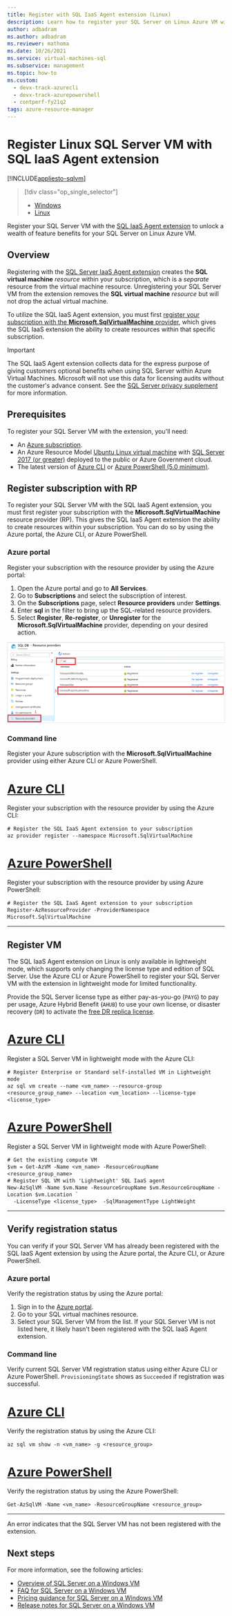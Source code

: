 ```yaml
---
title: Register with SQL IaaS Agent extension (Linux)
description: Learn how to register your SQL Server on Linux Azure VM with the SQL IaaS Agent extension to enable Azure features, as well as for compliance, and improved manageability.
author: adbadram
ms.author: adbadram
ms.reviewer: mathoma
ms.date: 10/26/2021
ms.service: virtual-machines-sql
ms.subservice: management
ms.topic: how-to
ms.custom:
  - devx-track-azurecli
  - devx-track-azurepowershell
  - contperf-fy21q2
tags: azure-resource-manager
---
```

# Register Linux SQL Server VM with SQL IaaS Agent extension 
[!INCLUDE[appliesto-sqlvm](../../includes/appliesto-sqlvm.md)]

> [!div class="op_single_selector"]
> * [Windows](../windows/sql-agent-extension-manually-register-single-vm.md)
> * [Linux](sql-iaas-agent-extension-register-vm-linux.md)


Register your SQL Server VM with the [SQL IaaS Agent extension](sql-server-iaas-agent-extension-linux.md) to unlock a wealth of feature benefits for your SQL Server on Linux Azure VM.

## Overview

Registering with the [SQL Server IaaS Agent extension](sql-server-iaas-agent-extension-linux.md) creates the **SQL virtual machine** _resource_ within your subscription, which is a _separate_ resource from the virtual machine resource. Unregistering your SQL Server VM from the extension removes the **SQL virtual machine** _resource_ but will not drop the actual virtual machine.

To utilize the SQL IaaS Agent extension, you must first [register your subscription with the **Microsoft.SqlVirtualMachine** provider](#register-subscription-with-rp), which gives the SQL IaaS extension the ability to create resources within that specific subscription.

> [!IMPORTANT]
> The SQL IaaS Agent extension collects data for the express purpose of giving customers optional benefits when using SQL Server within Azure Virtual Machines. Microsoft will not use this data for licensing audits without the customer's advance consent. See the [SQL Server privacy supplement](/sql/sql-server/sql-server-privacy#non-personal-data) for more information.

## Prerequisites

To register your SQL Server VM with the extension, you'll need:

- An [Azure subscription](https://azure.microsoft.com/free/).
- An Azure Resource Model [Ubuntu Linux virtual machine](/azure/virtual-machines/linux/quick-create-portal) with [SQL Server 2017 (or greater)](https://www.microsoft.com/sql-server/sql-server-downloads) deployed to the public or Azure Government cloud.
- The latest version of [Azure CLI](/cli/azure/install-azure-cli) or [Azure PowerShell (5.0 minimum)](/powershell/azure/install-az-ps).

## Register subscription with RP

To register your SQL Server VM with the SQL IaaS Agent extension, you must first register your subscription with the **Microsoft.SqlVirtualMachine** resource provider (RP). This gives the SQL IaaS Agent extension the ability to create resources within your subscription. You can do so by using the Azure portal, the Azure CLI, or Azure PowerShell.

### Azure portal

Register your subscription with the resource provider by using the Azure portal:

1. Open the Azure portal and go to **All Services**.
1. Go to **Subscriptions** and select the subscription of interest.
1. On the **Subscriptions** page, select **Resource providers** under **Settings**.
1. Enter **sql** in the filter to bring up the SQL-related resource providers.
1. Select **Register**, **Re-register**, or **Unregister** for the  **Microsoft.SqlVirtualMachine** provider, depending on your desired action.


![Modify the provider](../windows/media/sql-agent-extension-manually-register-single-vm/select-resource-provider-sql.png)

### Command line

Register your Azure subscription with the **Microsoft.SqlVirtualMachine** provider using either Azure CLI or Azure PowerShell.

# [Azure CLI](#tab/bash)

Register your subscription with the resource provider by using the Azure CLI: 

```azurecli-interactive
# Register the SQL IaaS Agent extension to your subscription 
az provider register --namespace Microsoft.SqlVirtualMachine 
```

# [Azure PowerShell](#tab/powershell)

Register your subscription with the resource provider by using Azure PowerShell: 

```powershell-interactive
# Register the SQL IaaS Agent extension to your subscription
Register-AzResourceProvider -ProviderNamespace Microsoft.SqlVirtualMachine
```

---

## Register VM

The SQL IaaS Agent extension on Linux is only available in lightweight mode, which supports only changing the license type and edition of SQL Server. Use the Azure CLI or Azure PowerShell to register your SQL Server VM with the extension in lightweight mode for limited functionality. 

Provide the SQL Server license type as either pay-as-you-go (`PAYG`) to pay per usage, Azure Hybrid Benefit (`AHUB`) to use your own license, or disaster recovery (`DR`) to activate the [free DR replica license](../windows/business-continuity-high-availability-disaster-recovery-hadr-overview.md#free-dr-replica-in-azure).

# [Azure CLI](#tab/bash)

Register a SQL Server VM in lightweight mode with the Azure CLI:

```azurecli-interactive
# Register Enterprise or Standard self-installed VM in Lightweight mode
az sql vm create --name <vm_name> --resource-group <resource_group_name> --location <vm_location> --license-type <license_type> 
```

# [Azure PowerShell](#tab/powershell)

Register a SQL Server VM in lightweight mode with Azure PowerShell:

```powershell-interactive
# Get the existing compute VM
$vm = Get-AzVM -Name <vm_name> -ResourceGroupName <resource_group_name>
# Register SQL VM with 'Lightweight' SQL IaaS agent
New-AzSqlVM -Name $vm.Name -ResourceGroupName $vm.ResourceGroupName -Location $vm.Location `
  -LicenseType <license_type>  -SqlManagementType LightWeight  
```

---

## Verify registration status

You can verify if your SQL Server VM has already been registered with the SQL IaaS Agent extension by using the Azure portal, the Azure CLI, or Azure PowerShell.


### Azure portal

Verify the registration status by using the Azure portal: 

1. Sign in to the [Azure portal](https://portal.azure.com).
1. Go to your SQL virtual machines resource.
1. Select your SQL Server VM from the list. If your SQL Server VM is not listed here, it likely hasn't been registered with the SQL IaaS Agent extension.

### Command line

Verify current SQL Server VM registration status using either Azure CLI or Azure PowerShell. `ProvisioningState` shows as `Succeeded` if registration was successful.

# [Azure CLI](#tab/bash)

Verify the registration status by using the Azure CLI:

```azurecli-interactive
az sql vm show -n <vm_name> -g <resource_group>
```

# [Azure PowerShell](#tab/powershell)

Verify the registration status by using the Azure PowerShell:

```powershell-interactive
Get-AzSqlVM -Name <vm_name> -ResourceGroupName <resource_group>
```

---

An error indicates that the SQL Server VM has not been registered with the extension.


## Next steps

For more information, see the following articles:

* [Overview of SQL Server on a Windows VM](sql-server-on-linux-vm-what-is-iaas-overview.md)
* [FAQ for SQL Server on a Windows VM](frequently-asked-questions-faq.yml)
* [Pricing guidance for SQL Server on a Windows VM](../windows/pricing-guidance.md)
* [Release notes for SQL Server on a Windows VM](../windows/doc-changes-updates-release-notes-whats-new.md)
